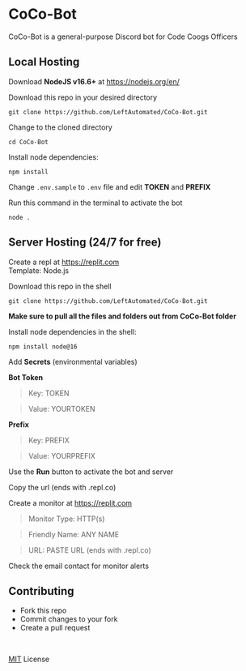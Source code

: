 # CoCo-Bot

CoCo-Bot is a general-purpose Discord bot for Code Coogs Officers

## **Local Hosting**

Download **NodeJS v16.6+** at https://nodejs.org/en/

Download this repo in your desired directory
```
git clone https://github.com/LeftAutomated/CoCo-Bot.git
```

Change to the cloned directory
```
cd CoCo-Bot
```

Install node dependencies:
```
npm install
```

Change `.env.sample` to `.env` file
and edit **TOKEN** and **PREFIX**

Run this command in the terminal to activate the bot
```
node .
```

## **Server Hosting** (24/7 for free)

Create a repl at https://replit.com
<br />
Template: Node.js

Download this repo in the shell
```
git clone https://github.com/LeftAutomated/CoCo-Bot.git
```

**Make sure to pull all the files and folders out from CoCo-Bot folder**

Install node dependencies in the shell:
```
npm install node@16
```
Add **Secrets** (environmental variables)
<br />

**Bot Token**

> Key: TOKEN 

> Value: YOURTOKEN

**Prefix**

> Key: PREFIX

> Value: YOURPREFIX

Use the **Run** button to activate the bot and server

Copy the url (ends with .repl.co)

Create a monitor at https://replit.com

> Monitor Type: HTTP(s)

> Friendly Name: ANY NAME

> URL: PASTE URL (ends with .repl.co)

Check the email contact for monitor alerts

## Contributing

- Fork this repo
- Commit changes to your fork
- Create a pull request

<br />

[MIT](https://choosealicense.com/licenses/mit/) License
